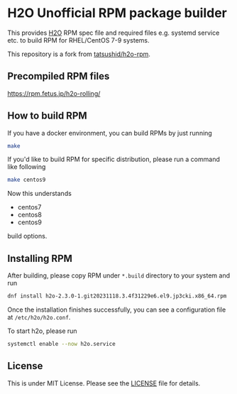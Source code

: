 H2O Unofficial RPM package builder
==================================

This provides [H2O](https://h2o.examp1e.net/) RPM spec file and required files
e.g. systemd service etc. to build RPM for RHEL/CentOS 7-9 systems.

This repository is a fork from [tatsushid/h2o-rpm](https://github.com/tatsushid/h2o-rpm).


## Precompiled RPM files

https://rpm.fetus.jp/h2o-rolling/


## How to build RPM

If you have a docker environment, you can build RPMs by just running

```bash
make
```

If you'd like to build RPM for specific distribution, please run a command like
following

```bash
make centos9
```

Now this understands

- centos7
- centos8
- centos9

build options.


## Installing RPM

After building, please copy RPM under `*.build` directory to your system and
run

```bash
dnf install h2o-2.3.0-1.git20231118.3.4f31229e6.el9.jp3cki.x86_64.rpm
```

Once the installation finishes successfully, you can see a configuration file
at `/etc/h2o/h2o.conf`.

To start h2o, please run

```bash
systemctl enable --now h2o.service
```

## License

This is under MIT License. Please see the
[LICENSE](https://github.com/fetus-hina/h2o-rpm/blob/v2.3.x/LICENSE) file for
details.
